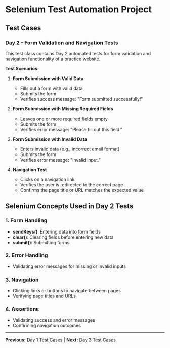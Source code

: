 # Selenium Test Automation Project

## Test Cases

### Day 2 - Form Validation and Navigation Tests

This test class contains Day 2 automated tests for form validation and navigation functionality of a practice website.

**Test Scenarios:**

1. **Form Submission with Valid Data**
    - Fills out a form with valid data
    - Submits the form
    - Verifies success message: "Form submitted successfully!"

2. **Form Submission with Missing Required Fields**
    - Leaves one or more required fields empty
    - Submits the form
    - Verifies error message: "Please fill out this field."

3. **Form Submission with Invalid Data**
    - Enters invalid data (e.g., incorrect email format)
    - Submits the form
    - Verifies error message: "Invalid input."

4. **Navigation Test**
    - Clicks on a navigation link
    - Verifies the user is redirected to the correct page
    - Confirms the page title or URL matches the expected value

## Selenium Concepts Used in Day 2 Tests

### 1. **Form Handling**
- **sendKeys()**: Entering data into form fields
- **clear()**: Clearing fields before entering new data
- **submit()**: Submitting forms

### 2. **Error Handling**
- Validating error messages for missing or invalid inputs

### 3. **Navigation**
- Clicking links or buttons to navigate between pages
- Verifying page titles and URLs

### 4. **Assertions**
- Validating success and error messages
- Confirming navigation outcomes

---

**Previous:** [Day 1 Test Cases](../Day1/Day1.md) | **Next:** [Day 3 Test Cases](../Day3/Day3.md)